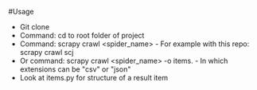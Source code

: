 #Usage
* Git clone
* Command: cd to root folder of project
* Command: scrapy crawl <spider_name> - For example with this repo: scrapy crawl scj
* Or command: scrapy crawl <spider_name> -o items.<extensions> - In which extensions can be "csv" or "json"
* Look at items.py for structure of a result item